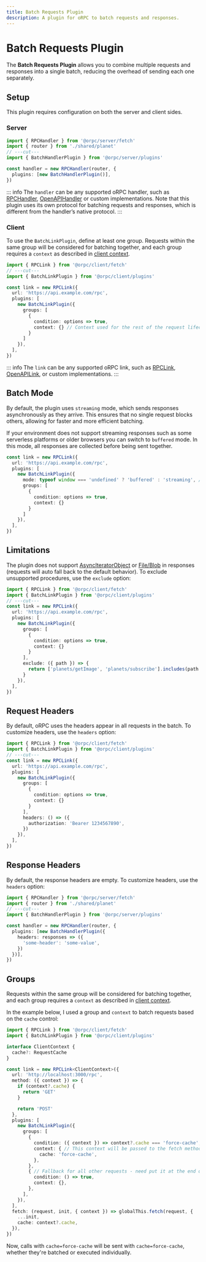 ```yaml
---
title: Batch Requests Plugin
description: A plugin for oRPC to batch requests and responses.
---
```


# Batch Requests Plugin

The **Batch Requests Plugin** allows you to combine multiple requests and responses into a single batch, reducing the overhead of sending each one separately.

## Setup

This plugin requires configuration on both the server and client sides.

### Server

```ts twoslash
import { RPCHandler } from '@orpc/server/fetch'
import { router } from './shared/planet'
// ---cut---
import { BatchHandlerPlugin } from '@orpc/server/plugins'

const handler = new RPCHandler(router, {
  plugins: [new BatchHandlerPlugin()],
})
```

::: info
The `handler` can be any supported oRPC handler, such as [RPCHandler](/docs/rpc-handler), [OpenAPIHandler](/docs/openapi/openapi-handler) or custom implementations. Note that this plugin uses its own protocol for batching requests and responses, which is different from the handler’s native protocol.
:::

### Client

To use the `BatchLinkPlugin`, define at least one group. Requests within the same group will be considered for batching together, and each group requires a `context` as described in [client context](/docs/client/rpc-link#using-client-context).

```ts twoslash
import { RPCLink } from '@orpc/client/fetch'
// ---cut---
import { BatchLinkPlugin } from '@orpc/client/plugins'

const link = new RPCLink({
  url: 'https://api.example.com/rpc',
  plugins: [
    new BatchLinkPlugin({
      groups: [
        {
          condition: options => true,
          context: {} // Context used for the rest of the request lifecycle
        }
      ]
    }),
  ],
})
```

::: info
The `link` can be any supported oRPC link, such as [RPCLink](/docs/client/rpc-link), [OpenAPILink](/docs/openapi/client/openapi-link), or custom implementations.
:::

## Batch Mode

By default, the plugin uses `streaming` mode, which sends responses asynchronously as they arrive. This ensures that no single request blocks others, allowing for faster and more efficient batching.

If your environment does not support streaming responses such as some serverless platforms or older browsers you can switch to `buffered` mode. In this mode, all responses are collected before being sent together.

```ts
const link = new RPCLink({
  url: 'https://api.example.com/rpc',
  plugins: [
    new BatchLinkPlugin({
      mode: typeof window === 'undefined' ? 'buffered' : 'streaming', // [!code highlight]
      groups: [
        {
          condition: options => true,
          context: {}
        }
      ]
    }),
  ],
})
```

## Limitations

The plugin does not support [AsyncIteratorObject](/docs/rpc-handler#supported-data-types) or [File/Blob](/docs/rpc-handler#supported-data-types) in responses (requests will auto fall back to the default behavior). To exclude unsupported procedures, use the `exclude` option:

```ts twoslash
import { RPCLink } from '@orpc/client/fetch'
import { BatchLinkPlugin } from '@orpc/client/plugins'
// ---cut---
const link = new RPCLink({
  url: 'https://api.example.com/rpc',
  plugins: [
    new BatchLinkPlugin({
      groups: [
        {
          condition: options => true,
          context: {}
        }
      ],
      exclude: ({ path }) => {
        return ['planets/getImage', 'planets/subscribe'].includes(path.join('/'))
      }
    }),
  ],
})
```

## Request Headers

By default, oRPC uses the headers appear in all requests in the batch. To customize headers, use the `headers` option:

```ts twoslash
import { RPCLink } from '@orpc/client/fetch'
import { BatchLinkPlugin } from '@orpc/client/plugins'
// ---cut---
const link = new RPCLink({
  url: 'https://api.example.com/rpc',
  plugins: [
    new BatchLinkPlugin({
      groups: [
        {
          condition: options => true,
          context: {}
        }
      ],
      headers: () => ({
        authorization: 'Bearer 1234567890',
      })
    }),
  ],
})
```

## Response Headers

By default, the response headers are empty. To customize headers, use the `headers` option:

```ts twoslash
import { RPCHandler } from '@orpc/server/fetch'
import { router } from './shared/planet'
// ---cut---
import { BatchHandlerPlugin } from '@orpc/server/plugins'

const handler = new RPCHandler(router, {
  plugins: [new BatchHandlerPlugin({
    headers: responses => ({
      'some-header': 'some-value',
    })
  })],
})
```

## Groups

Requests within the same group will be considered for batching together, and each group requires a `context` as described in [client context](/docs/client/rpc-link#using-client-context).

In the example below, I used a group and `context` to batch requests based on the `cache` control:

```ts twoslash
import { RPCLink } from '@orpc/client/fetch'
import { BatchLinkPlugin } from '@orpc/client/plugins'

interface ClientContext {
  cache?: RequestCache
}

const link = new RPCLink<ClientContext>({
  url: 'http://localhost:3000/rpc',
  method: ({ context }) => {
    if (context?.cache) {
      return 'GET'
    }

    return 'POST'
  },
  plugins: [
    new BatchLinkPlugin({
      groups: [
        {
          condition: ({ context }) => context?.cache === 'force-cache',
          context: { // This context will be passed to the fetch method
            cache: 'force-cache',
          },
        },
        { // Fallback for all other requests - need put it at the end of list
          condition: () => true,
          context: {},
        },
      ],
    }),
  ],
  fetch: (request, init, { context }) => globalThis.fetch(request, {
    ...init,
    cache: context?.cache,
  }),
})
```

Now, calls with `cache=force-cache` will be sent with `cache=force-cache`, whether they're batched or executed individually.
